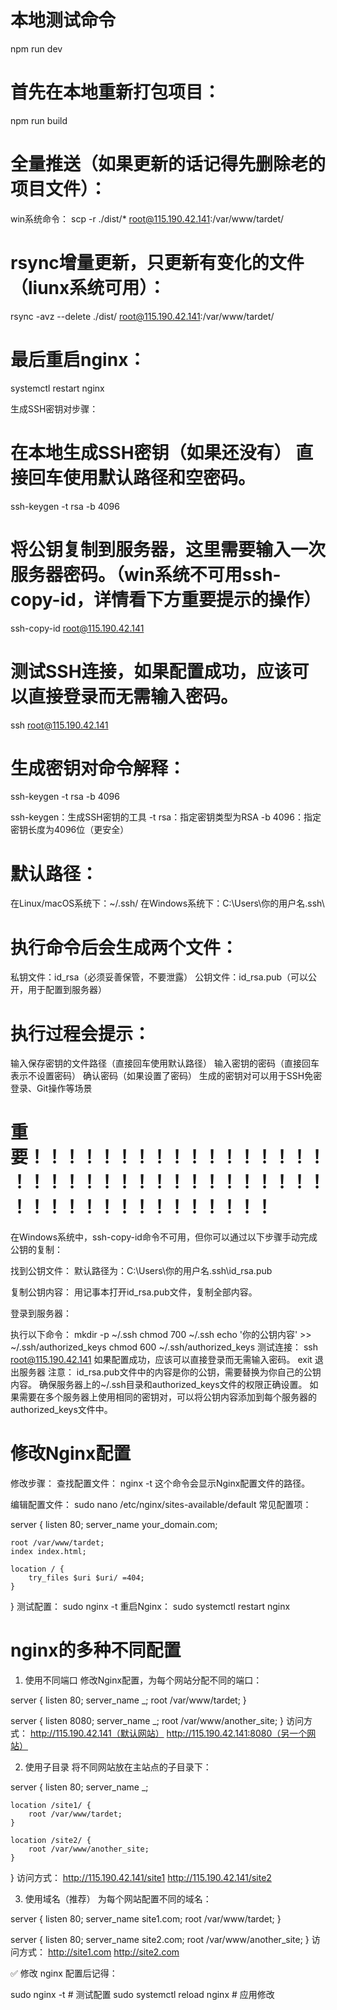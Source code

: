 # 本地测试命令 
npm run dev

# 首先在本地重新打包项目：
npm run build
# 全量推送（如果更新的话记得先删除老的项目文件）：
win系统命令： scp -r ./dist/* root@115.190.42.141:/var/www/tardet/  
# rsync增量更新，只更新有变化的文件（liunx系统可用）：
rsync -avz --delete ./dist/ root@115.190.42.141:/var/www/tardet/
# 最后重启nginx：
systemctl restart nginx



生成SSH密钥对步骤：
# 在本地生成SSH密钥（如果还没有） 直接回车使用默认路径和空密码。
ssh-keygen -t rsa -b 4096
# 将公钥复制到服务器，这里需要输入一次服务器密码。（win系统不可用ssh-copy-id，详情看下方重要提示的操作）
ssh-copy-id root@115.190.42.141
# 测试SSH连接，如果配置成功，应该可以直接登录而无需输入密码。
ssh root@115.190.42.141


# 生成密钥对命令解释：
ssh-keygen -t rsa -b 4096 

ssh-keygen：生成SSH密钥的工具
-t rsa：指定密钥类型为RSA
-b 4096：指定密钥长度为4096位（更安全）

# 默认路径：
在Linux/macOS系统下：~/.ssh/
在Windows系统下：C:\Users\你的用户名\.ssh\

# 执行命令后会生成两个文件：
私钥文件：id_rsa（必须妥善保管，不要泄露）
公钥文件：id_rsa.pub（可以公开，用于配置到服务器）

# 执行过程会提示：
输入保存密钥的文件路径（直接回车使用默认路径）
输入密钥的密码（直接回车表示不设置密码）
确认密码（如果设置了密码）
生成的密钥对可以用于SSH免密登录、Git操作等场景

# 重要！！！！！！！！！！！！！！！！！！！！！！！！！！！！！！！！！！！！！！！！！！！！！！！！！！
在Windows系统中，ssh-copy-id命令不可用，但你可以通过以下步骤手动完成公钥的复制：

找到公钥文件： 默认路径为：C:\Users\你的用户名\.ssh\id_rsa.pub

复制公钥内容： 用记事本打开id_rsa.pub文件，复制全部内容。

登录到服务器：

执行以下命令：
mkdir -p ~/.ssh
chmod 700 ~/.ssh
echo '你的公钥内容' >> ~/.ssh/authorized_keys
chmod 600 ~/.ssh/authorized_keys
测试连接：
ssh root@115.190.42.141
如果配置成功，应该可以直接登录而无需输入密码。
exit 退出服务器
注意：
id_rsa.pub文件中的内容是你的公钥，需要替换为你自己的公钥内容。
确保服务器上的~/.ssh目录和authorized_keys文件的权限正确设置。
如果需要在多个服务器上使用相同的密钥对，可以将公钥内容添加到每个服务器的authorized_keys文件中。



# 修改Nginx配置
修改步骤：
查找配置文件：
nginx -t
这个命令会显示Nginx配置文件的路径。

编辑配置文件：
sudo nano /etc/nginx/sites-available/default
常见配置项：

server {
    listen 80;
    server_name your_domain.com;

    root /var/www/tardet;
    index index.html;

    location / {
        try_files $uri $uri/ =404;
    }
}
测试配置：
sudo nginx -t
重启Nginx：
sudo systemctl restart nginx


# nginx的多种不同配置
1. 使用不同端口
修改Nginx配置，为每个网站分配不同的端口：


server {
    listen 80;
    server_name _;
    root /var/www/tardet;
}

server {
    listen 8080;
    server_name _;
    root /var/www/another_site;
}
访问方式：
http://115.190.42.141（默认网站）
http://115.190.42.141:8080（另一个网站）


2. 使用子目录
将不同网站放在主站点的子目录下：

server {
    listen 80;
    server_name _;

    location /site1/ {
        root /var/www/tardet;
    }

    location /site2/ {
        root /var/www/another_site;
    }
}
访问方式：
http://115.190.42.141/site1
http://115.190.42.141/site2

3. 使用域名（推荐）
为每个网站配置不同的域名：

server {
    listen 80;
    server_name site1.com;
    root /var/www/tardet;
}

server {
    listen 80;
    server_name site2.com;
    root /var/www/another_site;
}
访问方式：
http://site1.com
http://site2.com

✅ 修改 nginx 配置后记得：

sudo nginx -t        # 测试配置
sudo systemctl reload nginx  # 应用修改